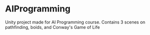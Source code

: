 # AIProgramming
Unity project made for AI Programming course. Contains 3 scenes on pathfinding, boids, and Conway's Game of Life
